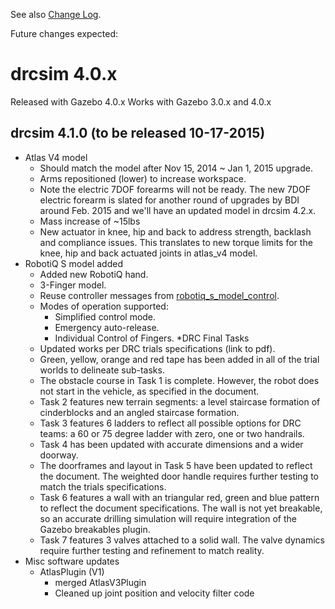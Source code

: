 See also [Change Log](https://bitbucket.org/osrf/drcsim/wiki/DRC/ChangeLog).

Future changes expected:

# drcsim 4.0.x

Released with Gazebo 4.0.x
Works with Gazebo 3.0.x and 4.0.x

## drcsim 4.1.0 (to be released 10-17-2015)
* Atlas V4 model
    * Should match the model after Nov 15, 2014 ~ Jan 1, 2015 upgrade.
    * Arms repositioned (lower) to increase workspace.
    * Note the electric 7DOF forearms will not be ready.  The new 7DOF electric forearm is slated for another round of upgrades by BDI around Feb. 2015 and we'll have an updated model in drcsim 4.2.x.
    * Mass increase of ~15lbs
    * New actuator in knee, hip and back to address strength, backlash and compliance issues. This translates to new torque limits for the knee, hip and back actuated joints in atlas_v4 model.
 * RobotiQ S model added
    * Added new RobotiQ hand.
    * 3-Finger model.
    * Reuse controller messages from [robotiq_s_model_control](https://github.com/evenator/swri-ros-pkg/tree/master/robotiq/robotiq_s_model_control).
    * Modes of operation supported:
        * Simplified control mode.
        * Emergency auto-release.
        * Individual Control of Fingers.
*DRC Final Tasks
    * Updated works per DRC trials specifications (link to pdf).
    * Green, yellow, orange and red tape has been added in all of the trial worlds to delineate sub-tasks.
    * The obstacle course in Task 1 is complete. However, the robot does not start in the vehicle, as specified in the document.
    * Task 2 features new terrain segments: a level staircase formation of cinderblocks and an angled staircase formation.
    * Task 3 features 6 ladders to reflect all possible options for DRC teams: a 60 or 75 degree ladder with zero, one or two handrails.
    * Task 4 has been updated with accurate dimensions and a wider doorway.
    * The doorframes and layout in Task 5 have been updated to reflect the document. The weighted door handle requires further testing to match the trials specifications.
    * Task 6 features a wall with an triangular red, green and blue pattern to reflect the document specifications. The wall is not yet breakable, so an accurate drilling simulation will require integration of the Gazebo breakables plugin.
    * Task 7 features 3 valves attached to a solid wall. The valve dynamics require further testing and refinement to match reality.
 * Misc software updates
    * AtlasPlugin (V1)
        * merged AtlasV3Plugin
        * Cleaned up joint position and velocity filter code
